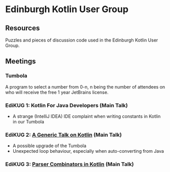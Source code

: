 # Edinburgh Kotlin User Group
## Resources

Puzzles and pieces of discussion code used in the Edinburgh Kotlin User Group.

## Meetings

### Tumbola

 A program to select a number from 0-n, n being the number of attendees on who will receive the free 1 year JetBrains license.

### EdiKUG 1: Kotlin For Java Developers (Main Talk)

  - A strange (IntelliJ IDEA) IDE complaint when writing constants in Kotlin in our Tumbola

### EdiKUG 2: [A Generic Talk on Kotlin](https://github.com/edinburgh-kotlin-user-group/MrBergin/releases/tag/edi_kug_2) (Main Talk)

 - A possible upgrade of the Tumbola 
 - Unexpected loop behaviour, especially when auto-converting from Java

### EdiKUG 3: [Parser Combinators in Kotlin](https://github.com/edinburgh-kotlin-user-group/Parser-Combinators-In-Kotlin) (Main Talk)

